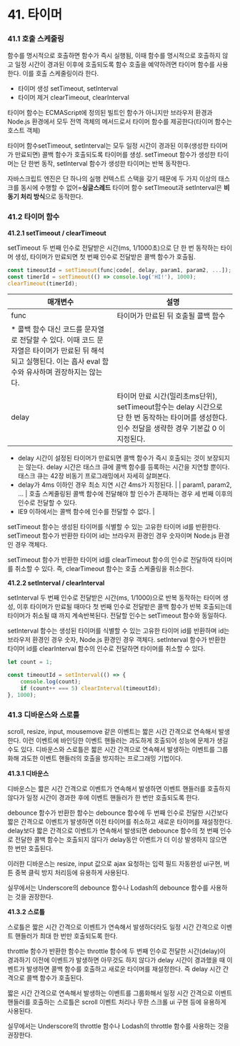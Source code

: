 # 41. 타이머

### 41.1 호출 스케줄링

함수를 명시적으로 호출하면 함수가 즉시 실행됨, 이때 함수를 명시적으로 호출하지 않고 일정 시간이 경과된 이후에 호출되도록 함수 호출을 예약하려면 타이머 함수를 사용한다. 이를 호출 스케줄링이라 한다.

- 타이머 생성 setTimeout, setInterval
- 타이머 제거 clearTimeout, clearInterval

타이머 함수는 ECMAScript에 정의된 빌트인 함수가 아니지만 브라우저 환경과 Node.js 환경에서 모두 전역 객체의 메서드로서 타이머 함수를 제공한다(타이머 함수는 호스트 객체)

타이머 함수setTimeout, setInterval는 모두 일정 시간이 경과된 이후(생성한 타이머가 만료되면) 콜백 함수가 호출되도록 타이머를 생성. setTimeout 함수가 생성한 타이머는 단 한번 동작, setInterval 함수가 생성한 타이머는 반복 동작한다.

자바스크립트 엔진은 단 하나의 실행 컨텍스트 스택을 갖기 때문에 두 가지 이상의 태스크를 동시에 수행할 수 없어=**싱글스레드** 타이머 함수 setTImeout과 setInterval은 **비동기 처리 방식**으로 동작한다.

### 41.2 타이머 함수

**41.2.1 setTimeout / clearTimeout**

setTimeout 두 번째 인수로 전달받은 시간(ms, 1/1000초)으로 단 한 번 동작하는 타이머 생성, 타이머가 만료되면 첫 번째 인수로 전달받은 콜백 함수가 호출됨.

```jsx
const timeoutId = setTimeout(func|code[, delay, param1, param2, ...]);
const timerId = setTimeout(() => console.log('HI!'), 1000);
clearTimeout(timerId);
```

| 매개변수 | 설명 |
| --- | --- |
| func | 타이머가 만료된 뒤 호출될 콜백 함수
* 콜백 함수 대신 코드를 문자열로 전달할 수 있다. 이때 코드 문자열은 타이머가 만료된 뒤 해석되고 실행된다. 이는 흡사 eval 함수와 유사하며 권장하지는 않는다. |
| delay | 타이머 만료 시간(밀리초ms단위), setTimeout함수는 delay 시간으로 단 한 번 동작하는 타이머를 생성한다. 인수 전달을 생략한 경우 기본값 0 이 지정된다.
* delay 시간이 설정된 타이머가 만료되면 콜백 함수가 즉시 호출되는 것이 보장되지는 않는다. delay 시간은 태스크 큐에 콜백 함수를 등록하는 시간을 지연할 뿐이다. 태스크 큐는 42장 비동기 프로그래밍에서 자세히 살펴본다.
* delay가 4ms 이하인 경우 최소 지연 시간 4ms가 지정된다. |
| param1, 
param2, … | 호출 스케줄링된 콜백 함수에 전달해야 할 인수가 존재하는 경우 세 번째 이후의 인수로 전달할 수 있다.
* IE9 이하에서는 콜백 함수에 인수를 전달할 수 없다. |

setTimeout 함수는 생성된 타이머를 식별할 수 있는 고유한 타이머 id를 반환한다. setTimeout 함수가 반환한 타이머 id는 브라우저 환경인 경우 숫자이며 Node.js 환경인 경우 객체다.

setTimeout 함수가 반환한 타이머 id를 clearTimeout 함수의 인수로 전달하여 타이머를 취소할 수 있다. 즉, clearTimeout 함수는 호출 스케줄링을 취소한다.

**41.2.2 setInterval / clearInterval**

setInterval 두 번째 인수로 전달받은 시간(ms, 1/1000)으로 반복 동작하는 타이머 생성, 이후 타이머가 만료될 때마다 첫 번째 인수로 전달받은 콜백 함수가 반복 호출되는데 타이머가 취소될 떄 까지 계속반복된다. 전달할 인수는 setTimeout 함수와 동일하다.

setInterval 함수는 생성된 타이머를 식별할 수 있는 고유한 타이머 id를 반환하며 id는 브라우저 환경인 경우 숫자, Node.js 환경인 경우 객체다. setInterval 함수가 반환한 타이머 id를 clearInterval 함수의 인수로 전달하면 타이머를 취소할 수 있다.

```jsx
let count = 1;

const timeoutId = setInterval(() => {
	console.log(count);
	if (count++ === 5) clearInterval(timeoutId);
}, 1000);
```

### 41.3 디바운스와 스로틀

scroll, resize, input, mousemove 같은 이벤트는 짧은 시간 간격으로 연속해서 발생한다. 이런 이벤트에 바인딩한 이벤트 핸들러는 과도하게 호출되어 성능에 문제가 생길수도 있다. 디바운스와 스로틀은 짧은 시간 간격으로 연속해서 발생하는 이벤트를 그룹화해 과도한 이벤트 핸들러의 호출을 방지하는 프로그래밍 기법이다.

**41.3.1 디바운스**

디바운스는 짧은 시간 간격으로 이벤트가 연속해서 발생하면 이벤트 핸들러를 호출하지 않다가 일정 시간이 경과한 후에 이벤트 핸들러가 한 번만 호출되도록 한다. 

debounce 함수가 반환한 함수는 debounce 함수에 두 번째 인수로 전달한 시간보다 짧은 간격으로 이벤트가 발생하면 이전 타이머를 취소하고 새로운 타이머를 재설정한다. delay보다 짧은 간격으로 이벤트가 연속해서 발생되면 debounce 함수의 첫 번째 인수로 전달한 콜백 함수는 호출되지 않다가 delay동안 이벤트가 더 이상 발생하지 않으면 한 번만 호출된다.

이러한 디바운스는 resize, input 값으로 ajax 요청하는 입력 필드 자동완성 ui구현, 버튼 중복 클릭 방지 처리등에 유용하게 사용된다.

실무에서는 Underscore의 debounce 함수나 Lodash의 debounce 함수를 사용하는 것을 권장한다.

**41.3.2 스로틀**

스로틀은 짧은 시간 간격으로 이벤트가 연속해서 발생하더라도 일정 시간 간격으로 이벤트 핸들러가 최대 한 번만 호출되도록 한다. 

throttle 함수가 반환한 함수는 throttle 함수에 두 번째 인수로 전달한 시간(delay)이 경과하기 이전에 이벤트가 발생하면 아무것도 하지 않다가 delay 시간이 경과했을 때 이벤트가 발생하면 콜백 함수를 호출하고 새로운 타이머를 재설정한다. 즉 delay 시간 간격으로 콜백 함수가 호출된다.

짧은 시간 간격으로 연속해서 발생하는 이벤트를 그룹화해서 일정 시간 간격으로 이벤트 핸들러를 호출하는 스로틀은 scroll 이벤트 처리나 무한 스크롤 ui 구현 등에 유용하게 사용된다.

실무에서는 Underscore의 throttle 함수나 Lodash의 throttle 함수를 사용하는 것을 권장한다.